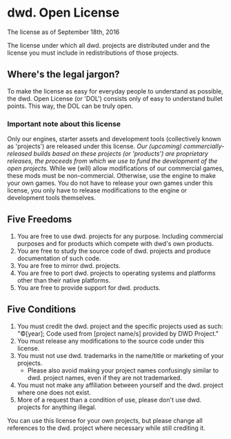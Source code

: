 # dwd. Open License

The license as of September 18th, 2016

The license under which all dwd. projects are distributed under and the license you must include in redistributions of those projects.

## Where's the legal jargon?

To make the license as easy for everyday people to understand as possible, the dwd. Open License (or 'DOL') consists only of easy to understand bullet points. This way, the DOL can be truly open.

### Important note about this license

Only our engines, starter assets and development tools (collectively known as 'projects') are released under this license. *Our (upcoming) commercially-released builds based on these projects (or 'products') are proprietary releases, the proceeds from which we use to fund the development of the open projects.* While we (will) allow modifications of our commercial games, these mods must be non-commercial. Otherwise, use the engine to make your own games. You do not have to release your own games under this license, you only have to release modifications to the engine or development tools themselves.

## Five Freedoms

1. You are free to use dwd. projects for any purpose. Including commercial purposes and for products which compete with dwd's own products.
2. You are free to study the source code of dwd. projects and produce documentation of such code.
3. You are free to mirror dwd. projects.
4. You are free to port dwd. projects to operating systems and platforms other than their native platforms.
5. You are free to provide support for dwd. products.

## Five Conditions

1. You must credit the dwd. project and the specific projects used as such: "©[year]; Code used from [project name/s] provided by DWD Project."
2. You must release any modifications to the source code under this license.
3. You must not use dwd. trademarks in the name/title or marketing of your projects.
   - Please also avoid making your project names confusingly similar to dwd. project names, even if they are not trademarked.
4. You must not make any affiliation between yourself and the dwd. project where one does not exist.
5. More of a request than a condition of use, please don't use dwd. projects for anything illegal.

You can use this license for your own projects, but please change all references to the dwd. project where necessary while still crediting it.
